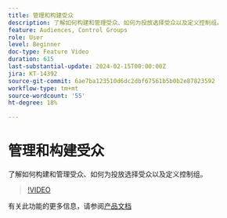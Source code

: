```yaml
---
title: 管理和构建受众
description: 了解如何构建和管理受众、如何为投放选择受众以及定义控制组。
feature: Audiences, Control Groups
role: User
level: Beginner
doc-type: Feature Video
duration: 615
last-substantial-update: 2024-02-15T00:00:00Z
jira: KT-14392
source-git-commit: 6ae7ba123510d6dc2dbf67561b5b0b2e87823592
workflow-type: tm+mt
source-wordcount: '55'
ht-degree: 18%

---
```



# 管理和构建受众

了解如何构建和管理受众、如何为投放选择受众以及定义控制组。

>[!VIDEO](https://video.tv.adobe.com/v/3425861/?learn=on)

有关此功能的更多信息，请参阅[产品文档](https://experienceleague.adobe.com/docs/campaign-web/v8/audiences/audiences/create-audience.html?lang=en)
